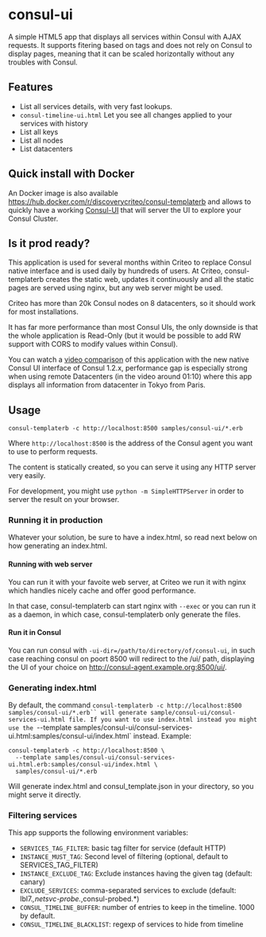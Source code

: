 # consul-ui

A simple HTML5 app that displays all services within Consul with AJAX requests.
It supports fitering based on tags and does not rely on Consul to display pages,
meaning that it can be scaled horizontally without any troubles with Consul.

## Features

* List all services details, with very fast lookups.
* `consul-timeline-ui.html` Let you see all changes applied to your services with history
* List all keys
* List all nodes
* List datacenters

## Quick install with Docker

An Docker image is also available https://hub.docker.com/r/discoverycriteo/consul-templaterb
and allows to quickly have a working
[Consul-UI](https://github.com/criteo/consul-templaterb/blob/master/samples/consul-ui/README.md)
that will server the UI to explore your Consul Cluster.

## Is it prod ready?

This application is used for several months within Criteo to replace Consul native interface and
is used daily by hundreds of users. At Criteo, consul-templaterb creates the static web, updates
it continuously and all the static pages are served using nginx, but any web server might be used.

Criteo has more than 20k Consul nodes on 8 datacenters, so it should work for most installations.

It has far more performance than most Consul UIs, the only downside is that the whole application
is Read-Only (but it would be possible to add RW support with CORS to modify values within
Consul).

You can watch a [video comparison](https://www.youtube.com/watch?v=o7VEox2FSEs) of this application
with the new native Consul UI interface of Consul 1.2.x, performance gap is especially strong
when using remote Datacenters (in the video around 01:10) where this app displays all information
from datacenter in Tokyo from Paris.

## Usage

```shell
consul-templaterb -c http://localhost:8500 samples/consul-ui/*.erb
```

Where `http://localhost:8500` is the address of the Consul agent you want to use to
perform requests.

The content is statically created, so you can serve it using any HTTP server very easily.

For development, you might use `python -m SimpleHTTPServer` in order to server the result
on your browser.

### Running it in production

Whatever your solution, be sure to have a index.html, so read next below on
how generating an index.html.

#### Running with web server

You can run it with your favoite web server, at Criteo we run it with nginx
which handles nicely cache and offer good performance.

In that case, consul-templaterb can start nginx with `--exec` or you can run it
as a daemon, in which case, consul-templaterb only generate the files.

#### Run it in Consul

You can run consul with `-ui-dir=/path/to/directory/of/consul-ui`, in such case
reaching consul on poort 8500 will redirect to the /ui/ path, displaying the UI
of your choice on http://consul-agent.example.org:8500/ui/.

### Generating index.html

By default, the command `consul-templaterb -c http://localhost:8500 samples/consul-ui/*.erb``
will generate sample/consul-ui/consul-services-ui.html file. If you want to use index.html instead
you might use the `--template samples/consul-ui/consul-services-ui.html:samples/consul-ui/index.html`
instead. Example:

```shell
consul-templaterb -c http://localhost:8500 \
  --template samples/consul-ui/consul-services-ui.html.erb:samples/consul-ui/index.html \
  samples/consul-ui/*.erb
```

Will generate index.html and consul_template.json in your directory, so you might serve it directly.

### Filtering services

This app supports the following environment variables:

* `SERVICES_TAG_FILTER`: basic tag filter for service (default HTTP)
* `INSTANCE_MUST_TAG`: Second level of filtering (optional, default to SERVICES_TAG_FILTER)
* `INSTANCE_EXCLUDE_TAG`: Exclude instances having the given tag (default: canary)
* `EXCLUDE_SERVICES`: comma-separated services to exclude (default: lbl7.*,netsvc-probe.*,consul-probed.*)
* `CONSUL_TIMELINE_BUFFER`: number of entries to keep in the timeline. 1000 by default.
* `CONSUL_TIMELINE_BLACKLIST`: regexp of services to hide from timeline
